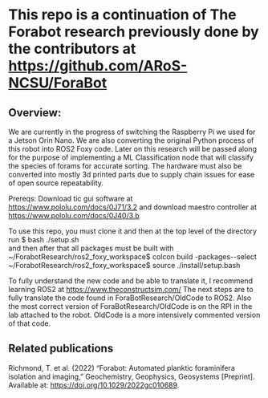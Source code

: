 # This repo is a continuation of The Forabot research previously done by the contributors at https://github.com/ARoS-NCSU/ForaBot
## Overview:
We are currently in the progress of switching the Raspberry Pi we used for a Jetson Orin Nano. We are also converting the original Python process of this robot into ROS2 Foxy code. Later on this research will be passed along for the purpose of implementing a ML Classification node that will classify the species of forams for accurate sorting. The hardware must also be converted into mostly 3d printed parts due to supply chain issues for ease of open source repeatability. 

Prereqs: Download tic gui software at https://www.pololu.com/docs/0J71/3.2 and download maestro controller at https://www.pololu.com/docs/0J40/3.b 

To use this repo, you must clone it and then at the top level of the directory run 
$ bash ./setup.sh 	
and then after that all packages must be built with
~/ForabotResearch/ros2_foxy_workspace$ colcon build -packages--select <package names>
~/ForabotResearch/ros2_foxy_workspace$ source ./install/setup.bash

To fully understand the new code and be able to translate it, I recommend learning ROS2 at https://www.theconstructsim.com/ The next steps are to fully translate the code found in ForaBotResearch/OldCode to ROS2. 
Also the most correct version of ForaBotResearch/OldCode is on the RPI in the lab attached to the robot. OldCode is a more intensively commented version of that code.
## Related publications
Richmond, T. et al. (2022) “Forabot: Automated planktic foraminifera isolation and imaging,” Geochemistry, Geophysics, Geosystems [Preprint]. Available at: https://doi.org/10.1029/2022gc010689. 
